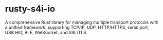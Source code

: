# rusty-s4i-io
A comprehensive Rust library for managing multiple transport protocols with a unified framework, supporting TCP/IP, UDP, HTTP/HTTPS, serial port, USB HID, BLE, WebSocket, and SSL/TLS.
